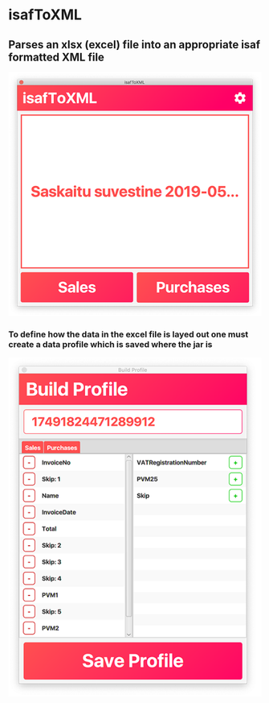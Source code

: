 # isafToXML

## Parses an xlsx (excel) file into an appropriate isaf formatted XML file

![main-window](images/screenshot-main.png)

### To define how the data in the excel file is layed out one must create a data profile which is saved where the jar is

![profile-window](images/screenshot-profile.png)
